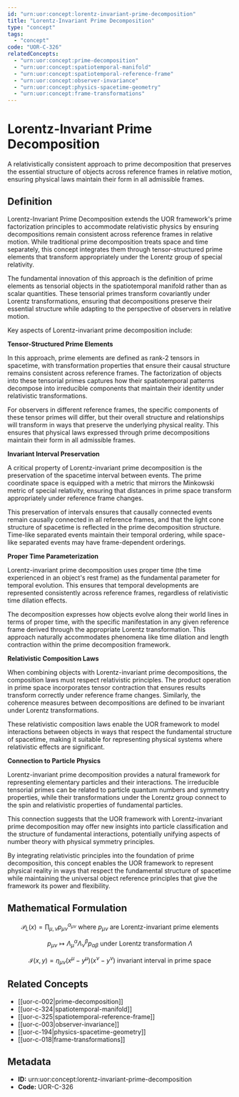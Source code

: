 ```yaml
---
id: "urn:uor:concept:lorentz-invariant-prime-decomposition"
title: "Lorentz-Invariant Prime Decomposition"
type: "concept"
tags:
  - "concept"
code: "UOR-C-326"
relatedConcepts:
  - "urn:uor:concept:prime-decomposition"
  - "urn:uor:concept:spatiotemporal-manifold"
  - "urn:uor:concept:spatiotemporal-reference-frame"
  - "urn:uor:concept:observer-invariance"
  - "urn:uor:concept:physics-spacetime-geometry"
  - "urn:uor:concept:frame-transformations"
---
```


# Lorentz-Invariant Prime Decomposition

A relativistically consistent approach to prime decomposition that preserves the essential structure of objects across reference frames in relative motion, ensuring physical laws maintain their form in all admissible frames.

## Definition

Lorentz-Invariant Prime Decomposition extends the UOR framework's prime factorization principles to accommodate relativistic physics by ensuring decompositions remain consistent across reference frames in relative motion. While traditional prime decomposition treats space and time separately, this concept integrates them through tensor-structured prime elements that transform appropriately under the Lorentz group of special relativity.

The fundamental innovation of this approach is the definition of prime elements as tensorial objects in the spatiotemporal manifold rather than as scalar quantities. These tensorial primes transform covariantly under Lorentz transformations, ensuring that decompositions preserve their essential structure while adapting to the perspective of observers in relative motion.

Key aspects of Lorentz-invariant prime decomposition include:

**Tensor-Structured Prime Elements**

In this approach, prime elements are defined as rank-2 tensors in spacetime, with transformation properties that ensure their causal structure remains consistent across reference frames. The factorization of objects into these tensorial primes captures how their spatiotemporal patterns decompose into irreducible components that maintain their identity under relativistic transformations.

For observers in different reference frames, the specific components of these tensor primes will differ, but their overall structure and relationships will transform in ways that preserve the underlying physical reality. This ensures that physical laws expressed through prime decompositions maintain their form in all admissible frames.

**Invariant Interval Preservation**

A critical property of Lorentz-invariant prime decomposition is the preservation of the spacetime interval between events. The prime coordinate space is equipped with a metric that mirrors the Minkowski metric of special relativity, ensuring that distances in prime space transform appropriately under reference frame changes.

This preservation of intervals ensures that causally connected events remain causally connected in all reference frames, and that the light cone structure of spacetime is reflected in the prime decomposition structure. Time-like separated events maintain their temporal ordering, while space-like separated events may have frame-dependent orderings.

**Proper Time Parameterization**

Lorentz-invariant prime decomposition uses proper time (the time experienced in an object's rest frame) as the fundamental parameter for temporal evolution. This ensures that temporal developments are represented consistently across reference frames, regardless of relativistic time dilation effects.

The decomposition expresses how objects evolve along their world lines in terms of proper time, with the specific manifestation in any given reference frame derived through the appropriate Lorentz transformation. This approach naturally accommodates phenomena like time dilation and length contraction within the prime decomposition framework.

**Relativistic Composition Laws**

When combining objects with Lorentz-invariant prime decompositions, the composition laws must respect relativistic principles. The product operation in prime space incorporates tensor contraction that ensures results transform correctly under reference frame changes. Similarly, the coherence measures between decompositions are defined to be invariant under Lorentz transformations.

These relativistic composition laws enable the UOR framework to model interactions between objects in ways that respect the fundamental structure of spacetime, making it suitable for representing physical systems where relativistic effects are significant.

**Connection to Particle Physics**

Lorentz-invariant prime decomposition provides a natural framework for representing elementary particles and their interactions. The irreducible tensorial primes can be related to particle quantum numbers and symmetry properties, while their transformations under the Lorentz group connect to the spin and relativistic properties of fundamental particles.

This connection suggests that the UOR framework with Lorentz-invariant prime decomposition may offer new insights into particle classification and the structure of fundamental interactions, potentially unifying aspects of number theory with physical symmetry principles.

By integrating relativistic principles into the foundation of prime decomposition, this concept enables the UOR framework to represent physical reality in ways that respect the fundamental structure of spacetime while maintaining the universal object reference principles that give the framework its power and flexibility.

## Mathematical Formulation

$$
\mathcal{P}_L(x) = \prod_{\mu,\nu} {p_{\mu\nu}}^{\alpha_{\mu\nu}} \text{ where } p_{\mu\nu} \text{ are Lorentz-invariant prime elements}
$$

$$
p_{\mu\nu} \mapsto \Lambda^\alpha_\mu \Lambda^\beta_\nu p_{\alpha\beta} \text{ under Lorentz transformation } \Lambda
$$

$$
\mathcal{I}(x, y) = \eta_{\mu\nu}(x^\mu - y^\mu)(x^\nu - y^\nu) \text{ invariant interval in prime space}
$$

## Related Concepts

- [[uor-c-002|prime-decomposition]]
- [[uor-c-324|spatiotemporal-manifold]]
- [[uor-c-325|spatiotemporal-reference-frame]]
- [[uor-c-003|observer-invariance]]
- [[uor-c-194|physics-spacetime-geometry]]
- [[uor-c-018|frame-transformations]]

## Metadata

- **ID:** urn:uor:concept:lorentz-invariant-prime-decomposition
- **Code:** UOR-C-326
